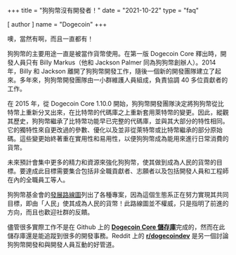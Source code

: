 +++
title = "狗狗幣沒有開發者！"
date = "2021-10-22"
type = "faq"

[ author ]
  name = "Dogecoin"
+++

噢，當然有啊，而且一直都有！

狗狗幣的主要用途一直是被當作貨幣使用。在第一版 Dogecoin Core 釋出時，開發人員只有 Billy Markus（他和 Jackson Palmer 同為狗狗幣創辦人）。2014 年，Billy 和 Jackson 離開了狗狗幣開發工作，隨後一個新的開發團隊建立了起來。多年來，狗狗幣開發團隊由一小群維護人員組成，負責協調 40 多位貢獻者的工作。

在 2015 年，從 Dogecoin Core 1.10.0 開始，狗狗幣開發團隊決定將狗狗幣從比特幣上重新分叉出來，在比特幣的代碼庫之上重新套用萊特幣的變更。因此，縱觀其歷史，狗狗幣繼承了比特幣功能早已完整的代碼庫，並與其大部分的特性相同。它的獨特性來自更改過的參數、優化以及並非從萊特幣或比特幣繼承的部分原始碼。這些變更始終著重在實用性和易用性，以便狗狗幣成為能用來進行日常消費的貨幣。

未來預計會集中更多的精力和資源來強化狗狗幣，使其做到成為人民的貨幣的目標。要達成此目標需要集合包括非全職貢獻者、志願者以及包括開發人員和工程師在內的全職員工等人。

狗狗幣基金會的[發展路線圖](https://dogecoin.org/zh-tw/trailmap/)列出了各種專案，因為這個生態系正在努力實現其共同目標，即由「人民」使其成為人民的貨幣！此路線圖並不權威，只是指明了前進的方向，而且也歡迎社群的反饋。

儘管很多實際工作不是在 Github 上的 [**Dogecoin Core 儲存庫**](https://github.com/dogecoin/dogecoin)完成的，然而在此儲存庫還是能追蹤到很多的開發事務。Reddit 上的 [**r/dogecoindev**](https://reddit.com/r/dogecoindev) 是另一個討論狗狗幣開發和與開發人員互動的好管道。